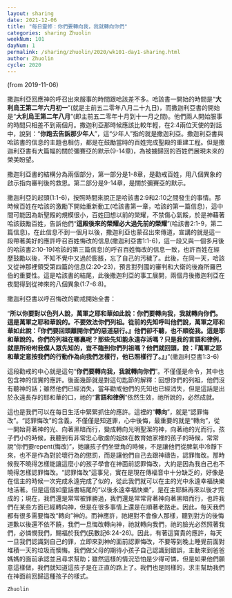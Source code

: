 ```yaml
---
layout: sharing
date: 2021-12-06
title: "每日靈修：你們要轉向我，我就轉向你們"
categories: sharing Zhuolin
weekNum: 101
dayNum: 1
permalink: /sharing/zhuolin/2020/wk101-day1-sharing.html
author: Zhuolin
cycle: 2020
---
```

(from 2019-11-06)

撒迦利亞回應神的呼召出來服事的時間跟哈該差不多。哈該書一開始的時間是“**大利烏王第二年六月初一**”(就是主前五二零年八月二十九日)，而撒迦利亞書的開始是“**大利烏王第二年八月**”(即主前五二零年十月到十一月之間)。他們兩人開始服事的時間只相差不到兩個月。撒迦利亞那時候應該比較年輕，在2:4兩位天使的對話中，說到：“**你跑去告訴那少年人**”，這“少年人”指的就是撒迦利亞。撒迦利亞書與哈該書的信息的主題也相仿，都是在鼓勵當時的百姓完成聖殿的重建工程。但是撒迦利亞書有大篇幅的關於彌賽亞的默示(9-14章)，為被擄歸回的百姓們展現未來的榮美盼望。  

撒迦利亞書的結構分為兩個部分，第一部分是1-8章，是勸戒百姓，用八個異象的啟示指向審判後的救恩。第二部分是9-14章，是關於彌賽亞的默示。  

撒迦利亞的起頭(1:1-6)，按照時間來說正是哈該書2:9和2:10之間發生的事情。那時候百姓在哈該的激勵下開始重新動工(哈該書第一章，哈該的第一篇信息)，這中間可能因為新聖殿的規模很小，百姓回想以前的榮耀，不禁傷心氣餒，於是神藉著哈該鼓勵百姓，告訴他們“**這殿後來的榮耀必大過先前的榮耀**”(哈該書2:1-9，第二篇信息)。在此信息不到一個月以後，撒迦利亞也蒙召出來傳道，宣講的就是這一段帶著美好的應許呼召百姓悔改的信息(撒迦利亞書1:1-6)，這一段又與一個多月後的哈該書2:10-19(哈該的第三篇信息)的呼召百姓悔改的信息一致，也許百姓在經歷鼓勵以後，不知不覺中又過於膨脹，忘了自己的污穢了。此後，在同一天，哈該又從神那裡領受第四篇的信息(2:20-23)，預言對列國的審判和大衛的後裔所羅巴伯的重要性。這是哈該書的結尾，此後撒迦利亞的事工展開，兩個月後撒迦利亞在夜間得到從神來的八個異象(1:7-6:8)。  

撒迦利亞書以呼召悔改的勸戒開始全書：  

“**所以你要對以色列人說，萬軍之耶和華如此說：你們要轉向我，我就轉向你們。這是萬軍之耶和華說的。不要效法你們列祖。從前的先知呼叫他們說，萬軍之耶和華如此說：『你們要回頭離開你們的惡道惡行。』他們卻不聽，也不順從我。這是耶和華說的。你們的列祖在哪裏呢？那些先知能永遠存活嗎？只是我的言語和律例，就是所吩咐我僕人眾先知的，豈不臨到你們列祖嗎？他們就回頭，說：『萬軍之耶和華定意按我們的行動作為向我們怎樣行，他已照樣行了。』」**”(撒迦利亞書1:3-6)  

這段勸戒的中心就是這句“**你們要轉向我，我就轉向你們**”。不僅僅是命令，其中也包含神的信實的應許。後面幾節就是對這句匙節的解釋：回想你們的列祖，他們沒有聽神的話；雖然他們已經消失，當年勸戒他們的先知也已經消失，但是這話是出於永遠長存的耶和華的口，祂的“**言語和律例**”依然生效，祂所說的，必然成就。  

這也是我們可以在每日生活中緊緊抓住的應許。這裡的“**轉向**”，就是“認罪悔改”。“認罪悔改”的含義，不僅僅是知道罪，心中後悔，最重要的就是“轉向”，從一開始背著神的光、向著黑暗而行，變成轉向光明聖潔的神，向著祂的光而行。孩子們小的時候，我聽到有非常忠心敬虔的姐妹在教育她家裡的孩子的時候，常常說“你們要repent(悔改)”，她讓孩子們坐壁角的時候，不是讓他們從脾氣中冷靜下來，也不是作為對於壞行為的懲罰，而是讓他們自己去跟神禱告，認罪悔改。那時候我不曉得怎樣能讓這麼小的孩子學會在神面前認罪悔改，大約是因為我自己也不曉得怎樣認罪悔改。“認罪悔改”這事兒，實在是現在傳福音中十分缺乏的，好像是在信主的時候一次完成永遠完成了似的，從此我們就可以在主的光中永遠幸福快樂地活著。但是這個如童話書結尾的“以後永遠幸福快樂”，是在主耶穌再來以後才完成的；現在，我們還是常常被罪勝過，我們還是常常背著神向著黑暗而行，也許我們在某些方面已經轉向神，但是在很多事情上還是在順著老路走。因此，每天我們都有很多需要悔改“轉向”神的。而神應許，祂絕對不會像人那樣，聽到對方的後悔道歉以後還不依不饒，我們一旦悔改轉向神，祂就轉向我們，祂的臉光必然照著我們，必憐憫我們，賜福於我們(民數記6:24-26)。因此，有著這寶貴的應許，每天一旦我們認識到自己的罪，立即來到神的面前認罪悔改，不要等到晚上睡覺前面對堆積一天的垃圾而懊悔。我們做父母的期待小孩子自己認識到錯誤，主動來到爸爸媽媽的面前承認並且尋求幫助；雖然這樣的情況恐怕是少得可憐，但是如果他們願意這樣做，我們就知道這孩子是在正直的路上了。我們也是同樣的，求主幫助我們在神面前回歸這種孩子的樣式。  

`Zhuolin`  
